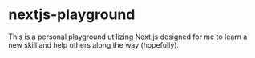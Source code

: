 # nextjs-playground
This is a personal playground utilizing Next.js designed for me to learn a new skill and help others along the way (hopefully).
